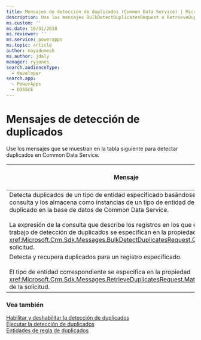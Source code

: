 ```yaml
---
title: Mensajes de detección de duplicados (Common Data Service) | Microsoft Docs
description: Use los mensajes BulkDetectDuplicatesRequest o RetrieveDuplicatesRequest para detectar duplicados.
ms.custom: ''
ms.date: 10/31/2018
ms.reviewer: ''
ms.service: powerapps
ms.topic: article
author: mayadumesh
ms.author: jdaly
manager: ryjones
search.audienceType:
  - developer
search.app:
  - PowerApps
  - D365CE
---
```

# <a name="duplicate-detection-messages"></a>Mensajes de detección de duplicados

Use los mensajes que se muestran en la tabla siguiente para detectar duplicados en Common Data Service.  


|                                                                                                                                                                                                                   Mensaje                                                                                                                                                                                                                   |                                      Operación de API web                                       |                         Ensamblado del SDK                          |
|---------------------------------------------------------------------------------------------------------------------------------------------------------------------------------------------------------------------------------------------------------------------------------------------------------------------------------------------------------------------------------------------------------------------------------------------|----------------------------------------------------------------------------------------------|---------------------------------------------------------------|
| Detecta duplicados de un tipo de entidad especificado basándose en criterios de consulta y los almacena como instancias de un tipo de entidad de registro duplicado en la base de datos de Common Data Service.<br /><br /> La expresión de la consulta que describe los registros en los que ejecutar el trabajo de detección de duplicados se especifican en la propiedad <xref:Microsoft.Crm.Sdk.Messages.BulkDetectDuplicatesRequest.Query> de la solicitud. | <xref href="Microsoft.Dynamics.CRM.BulkDetectDuplicates?text=BulkDetectDuplicates Action" /> | <xref:Microsoft.Crm.Sdk.Messages.BulkDetectDuplicatesRequest> |
|                                                                                                         Detecta y recupera duplicados para un registro especificado.<br /><br /> El tipo de entidad correspondiente se especifica en la propiedad <xref:Microsoft.Crm.Sdk.Messages.RetrieveDuplicatesRequest.MatchingEntityName> de la solicitud.                                                                                                          |  <xref href="Microsoft.Dynamics.CRM.RetrieveDuplicates?text=RetrieveDuplicates Function" />  |  <xref:Microsoft.Crm.Sdk.Messages.RetrieveDuplicatesRequest>  |

### <a name="see-also"></a>Vea también  
 [Habilitar y deshabilitar la detección de duplicados](enable-disable-duplicate-detection.md)  
 [Ejecutar la detección de duplicados](run-duplicate-detection.md)   
 [Entidades de regla de duplicados](duplicaterule-entities.md)<br />
